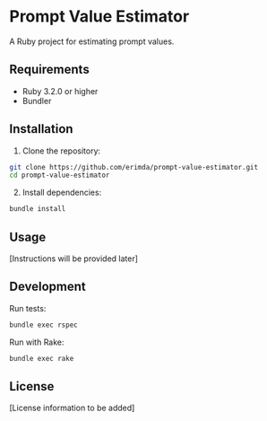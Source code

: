 # Prompt Value Estimator

A Ruby project for estimating prompt values.

## Requirements

- Ruby 3.2.0 or higher
- Bundler

## Installation

1. Clone the repository:
```bash
git clone https://github.com/erimda/prompt-value-estimator.git
cd prompt-value-estimator
```

2. Install dependencies:
```bash
bundle install
```

## Usage

[Instructions will be provided later]

## Development

Run tests:
```bash
bundle exec rspec
```

Run with Rake:
```bash
bundle exec rake
```

## License

[License information to be added]
